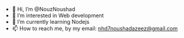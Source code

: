 - 👋 Hi, I’m @NouzNoushad
- 👀 I’m interested in Web development
- 🌱 I’m currently learning Nodejs
- 📫 How to reach me, by my email: nhd7noushadazeez@gmail.com

<!---
NouzNoushad/NouzNoushad is a ✨ special ✨ repository because its `README.md` (this file) appears on your GitHub profile.
You can click the Preview link to take a look at your changes.
--->

